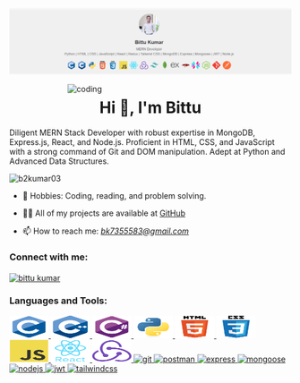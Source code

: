 ![logo](https://github.com/B2Kumar03/project2Image/blob/main/banner.png?raw=true)



<img src="https://globaleducation.s3.ap-south-1.amazonaws.com/globaledu/gif/front-end-development.gif" alt="coding" width="400" align="right">
<h1 align="center">Hi 👋, I'm Bittu</h1>
<p align="left">Diligent MERN Stack Developer with robust expertise in MongoDB, Express.js, React, and Node.js. Proficient in HTML, CSS, and JavaScript with a strong command of Git and DOM manipulation. Adept at Python and Advanced Data Structures.</p>

<p align="left"> <img src="https://komarev.com/ghpvc/?username=b2kumar03&label=Profile%20views&color=0e75b6&style=flat" alt="b2kumar03" /> </p>

- 🎨 Hobbies: Coding, reading, and problem solving.

- 👨‍💻 All of my projects are available at [GitHub](https://github.com/B2Kumar03?tab=repositories)

- 📫 How to reach me: *bk7355583@gmail.com*



<h3 align="left">Connect with me:</h3>
<p align="left">
<a href="https://www.linkedin.com/in/bittu-kumar-2b54b0267/" target="_blank"><img align="center" src="https://raw.githubusercontent.com/rahuldkjain/github-profile-readme-generator/master/src/images/icons/Social/linked-in-alt.svg" alt="bittu kumar" height="30" width="40" /></a>
</p>

<h3 align="left">Languages and Tools:</h3>
<p align="left"> <a href="https://www.cprogramming.com/" target="_blank" rel="noreferrer"> <img src="https://raw.githubusercontent.com/devicons/devicon/master/icons/c/c-original.svg" alt="c" width="70" height="40"/> </a> <a href="https://www.w3schools.com/cpp/" target="_blank" rel="noreferrer"> <img src="https://raw.githubusercontent.com/devicons/devicon/master/icons/cplusplus/cplusplus-original.svg" alt="cplusplus" width="70" height="40"/> </a> <a href="https://www.w3schools.com/cs/" target="_blank" rel="noreferrer"> <img src="https://raw.githubusercontent.com/devicons/devicon/master/icons/csharp/csharp-original.svg" alt="csharp" width="70" height="40"/> </a>   <a href="https://www.python.org" target="_blank" rel="noreferrer"> <img src="https://raw.githubusercontent.com/devicons/devicon/master/icons/python/python-original.svg" alt="python" width="70" height="40"/> </a> <a href="https://www.w3.org/html/" target="_blank" rel="noreferrer"> <img src="https://raw.githubusercontent.com/devicons/devicon/master/icons/html5/html5-original-wordmark.svg" alt="html5" width="70" height="40"/> </a><a href="https://www.w3schools.com/css/" target="_blank" rel="noreferrer"> <img src="https://raw.githubusercontent.com/devicons/devicon/master/icons/css3/css3-original-wordmark.svg" alt="css3" width="70" height="40"/> </a>  <a href="https://developer.mozilla.org/en-US/docs/Web/JavaScript" target="_blank" rel="noreferrer"> <img src="https://raw.githubusercontent.com/devicons/devicon/master/icons/javascript/javascript-original.svg" alt="javascript" width="70" height="40"/> </a><a href="https://reactjs.org/" target="_blank" rel="noreferrer"> <img src="https://raw.githubusercontent.com/devicons/devicon/master/icons/react/react-original-wordmark.svg" alt="react" width="70" height="40"/> </a> <a href="https://redux.js.org" target="_blank" rel="noreferrer"> <img src="https://raw.githubusercontent.com/devicons/devicon/master/icons/redux/redux-original.svg" alt="redux" width="70" height="40"/> </a>  <a href="https://git-scm.com/" target="_blank" rel="noreferrer"> <img src="https://www.vectorlogo.zone/logos/git-scm/git-scm-icon.svg" alt="git" width="70" height="40"/> </a> <a href="https://postman.com" target="_blank" rel="noreferrer"> <img src="https://www.vectorlogo.zone/logos/getpostman/getpostman-icon.svg" alt="postman" width="50" height="40"/> </a> 
<a href="https://expressjs.com" target="_blank" rel="noreferrer">
    <img src="https://www.vectorlogo.zone/logos/expressjs/expressjs-icon.svg" alt="express" width="50" height="40"/>
</a>

<a href="https://mongoosejs.com" target="_blank" rel="noreferrer">
    <img src="https://avatars.githubusercontent.com/u/7552965?s=200&v=4" alt="mongoose" width="50" height="40"/>
</a>

<a href="https://nodejs.org" target="_blank" rel="noreferrer">
    <img src="https://www.vectorlogo.zone/logos/nodejs/nodejs-icon.svg" alt="nodejs" width="50" height="40"/>
</a>

<a href="https://jwt.io" target="_blank" rel="noreferrer">
    <img src="https://jwt.io/img/pic_logo.svg" alt="jwt" width="50" height="40"/>
</a>

<a href="https://tailwindcss.com" target="_blank" rel="noreferrer">
    <img src="https://www.vectorlogo.zone/logos/tailwindcss/tailwindcss-icon.svg" alt="tailwindcss" width="50" height="40"/>
</a>
